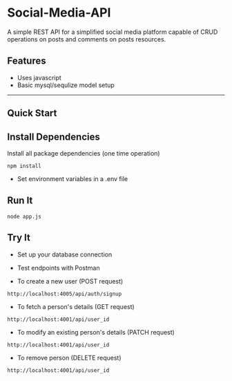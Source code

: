 # Social-Media-API

A simple REST API for a simplified social media platform capable of CRUD operations on posts and comments on posts resources.

## Features
* Uses javascript
* Basic mysql/sequlize model setup

_ _ _ _

## Quick Start

## Install Dependencies

Install all package dependencies (one time operation)

```shell
npm install
```

* Set environment variables in a .env file 

## Run It

```shell
node app.js
```


## Try It

* Set up your database connection
* Test endpoints with Postman

* To create a new user (POST request)

```shell
http://localhost:4005/api/auth/signup
```

* To fetch a person's details (GET request)

```shell
http://localhost:4001/api/user_id
```


* To modify an existing person's details (PATCH request)

```shell
http://localhost:4001/api/user_id
```

* To remove person (DELETE request)

```shell
http://localhost:4001/api/user_id
```